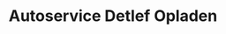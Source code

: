 ---
title: "Autoservice Detlef Opladen"
url: /koeln/autoservice-detlef-opladen/
shop: Autowerkstatt
---